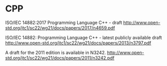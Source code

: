 # CPP

ISO/IEC 14882:2017 Programming Language C++ - draft
http://www.open-std.org/jtc1/sc22/wg21/docs/papers/2017/n4659.pdf

ISO/IEC 14882: Programming Language C++ - latest publicly available draft
http://www.open-std.org/jtc1/sc22/wg21/docs/papers/2013/n3797.pdf

A draft for the 2011 edition is available in N3242. 
http://www.open-std.org/jtc1/sc22/wg21/docs/papers/2011/n3242.pdf
